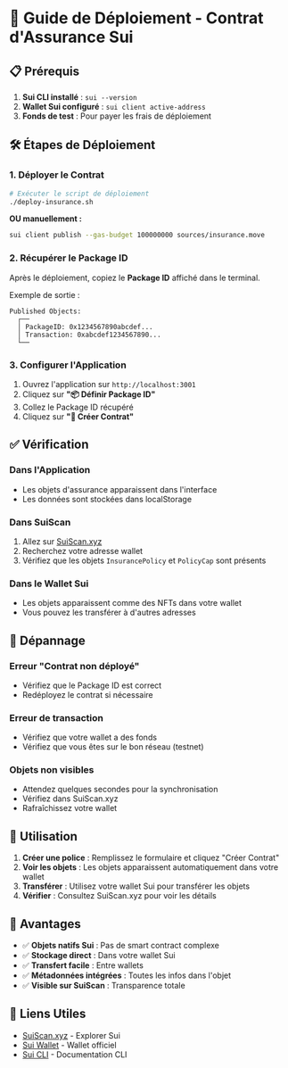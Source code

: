 # 🚀 Guide de Déploiement - Contrat d'Assurance Sui

## 📋 Prérequis

1. **Sui CLI installé** : `sui --version`
2. **Wallet Sui configuré** : `sui client active-address`
3. **Fonds de test** : Pour payer les frais de déploiement

## 🛠️ Étapes de Déploiement

### 1. Déployer le Contrat

```bash
# Exécuter le script de déploiement
./deploy-insurance.sh
```

**OU manuellement :**

```bash
sui client publish --gas-budget 100000000 sources/insurance.move
```

### 2. Récupérer le Package ID

Après le déploiement, copiez le **Package ID** affiché dans le terminal.

Exemple de sortie :
```
Published Objects:
  ┌──
  │ PackageID: 0x1234567890abcdef...
  │ Transaction: 0xabcdef1234567890...
  └──
```

### 3. Configurer l'Application

1. Ouvrez l'application sur `http://localhost:3001`
2. Cliquez sur **"📦 Définir Package ID"**
3. Collez le Package ID récupéré
4. Cliquez sur **"🚀 Créer Contrat"**

## ✅ Vérification

### Dans l'Application
- Les objets d'assurance apparaissent dans l'interface
- Les données sont stockées dans localStorage

### Dans SuiScan
1. Allez sur [SuiScan.xyz](https://suiscan.xyz)
2. Recherchez votre adresse wallet
3. Vérifiez que les objets `InsurancePolicy` et `PolicyCap` sont présents

### Dans le Wallet Sui
- Les objets apparaissent comme des NFTs dans votre wallet
- Vous pouvez les transférer à d'autres adresses

## 🔧 Dépannage

### Erreur "Contrat non déployé"
- Vérifiez que le Package ID est correct
- Redéployez le contrat si nécessaire

### Erreur de transaction
- Vérifiez que votre wallet a des fonds
- Vérifiez que vous êtes sur le bon réseau (testnet)

### Objets non visibles
- Attendez quelques secondes pour la synchronisation
- Vérifiez dans SuiScan.xyz
- Rafraîchissez votre wallet

## 📱 Utilisation

1. **Créer une police** : Remplissez le formulaire et cliquez "Créer Contrat"
2. **Voir les objets** : Les objets apparaissent automatiquement dans votre wallet
3. **Transférer** : Utilisez votre wallet Sui pour transférer les objets
4. **Vérifier** : Consultez SuiScan.xyz pour voir les détails

## 🎯 Avantages

- ✅ **Objets natifs Sui** : Pas de smart contract complexe
- ✅ **Stockage direct** : Dans votre wallet Sui
- ✅ **Transfert facile** : Entre wallets
- ✅ **Métadonnées intégrées** : Toutes les infos dans l'objet
- ✅ **Visible sur SuiScan** : Transparence totale

## 🔗 Liens Utiles

- [SuiScan.xyz](https://suiscan.xyz) - Explorer Sui
- [Sui Wallet](https://sui.io/wallet) - Wallet officiel
- [Sui CLI](https://docs.sui.io/build/cli) - Documentation CLI
